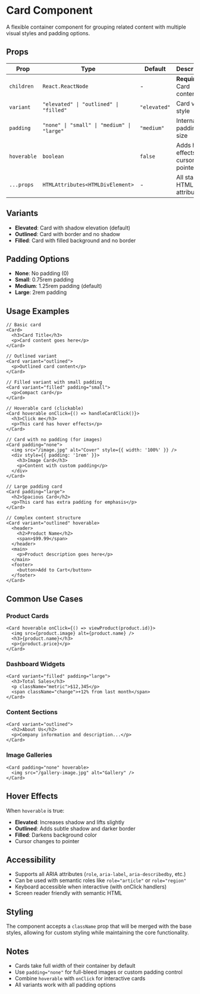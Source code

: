 # Card Component

A flexible container component for grouping related content with multiple visual styles and padding options.

## Props

| Prop | Type | Default | Description |
|------|------|---------|-------------|
| `children` | `React.ReactNode` | - | **Required.** Card content |
| `variant` | `"elevated" \| "outlined" \| "filled"` | `"elevated"` | Card visual style |
| `padding` | `"none" \| "small" \| "medium" \| "large"` | `"medium"` | Internal padding size |
| `hoverable` | `boolean` | `false` | Adds hover effects and cursor pointer |
| `...props` | `HTMLAttributes<HTMLDivElement>` | - | All standard HTML div attributes |

## Variants

- **Elevated**: Card with shadow elevation (default)
- **Outlined**: Card with border and no shadow
- **Filled**: Card with filled background and no border

## Padding Options

- **None**: No padding (0)
- **Small**: 0.75rem padding
- **Medium**: 1.25rem padding (default)
- **Large**: 2rem padding

## Usage Examples

```tsx
// Basic card
<Card>
  <h3>Card Title</h3>
  <p>Card content goes here</p>
</Card>

// Outlined variant
<Card variant="outlined">
  <p>Outlined card content</p>
</Card>

// Filled variant with small padding
<Card variant="filled" padding="small">
  <p>Compact card</p>
</Card>

// Hoverable card (clickable)
<Card hoverable onClick={() => handleCardClick()}>
  <h3>Click me</h3>
  <p>This card has hover effects</p>
</Card>

// Card with no padding (for images)
<Card padding="none">
  <img src="/image.jpg" alt="Cover" style={{ width: '100%' }} />
  <div style={{ padding: '1rem' }}>
    <h3>Image Card</h3>
    <p>Content with custom padding</p>
  </div>
</Card>

// Large padding card
<Card padding="large">
  <h2>Spacious Card</h2>
  <p>This card has extra padding for emphasis</p>
</Card>

// Complex content structure
<Card variant="outlined" hoverable>
  <header>
    <h2>Product Name</h2>
    <span>$99.99</span>
  </header>
  <main>
    <p>Product description goes here</p>
  </main>
  <footer>
    <button>Add to Cart</button>
  </footer>
</Card>
```

## Common Use Cases

### Product Cards
```tsx
<Card hoverable onClick={() => viewProduct(product.id)}>
  <img src={product.image} alt={product.name} />
  <h3>{product.name}</h3>
  <p>{product.price}</p>
</Card>
```

### Dashboard Widgets
```tsx
<Card variant="filled" padding="large">
  <h3>Total Sales</h3>
  <p className="metric">$12,345</p>
  <span className="change">+12% from last month</span>
</Card>
```

### Content Sections
```tsx
<Card variant="outlined">
  <h2>About Us</h2>
  <p>Company information and description...</p>
</Card>
```

### Image Galleries
```tsx
<Card padding="none" hoverable>
  <img src="/gallery-image.jpg" alt="Gallery" />
</Card>
```

## Hover Effects

When `hoverable` is true:
- **Elevated**: Increases shadow and lifts slightly
- **Outlined**: Adds subtle shadow and darker border
- **Filled**: Darkens background color
- Cursor changes to pointer

## Accessibility

- Supports all ARIA attributes (`role`, `aria-label`, `aria-describedby`, etc.)
- Can be used with semantic roles like `role="article"` or `role="region"`
- Keyboard accessible when interactive (with onClick handlers)
- Screen reader friendly with semantic HTML

## Styling

The component accepts a `className` prop that will be merged with the base styles, allowing for custom styling while maintaining the core functionality.

## Notes

- Cards take full width of their container by default
- Use `padding="none"` for full-bleed images or custom padding control
- Combine `hoverable` with `onClick` for interactive cards
- All variants work with all padding options
